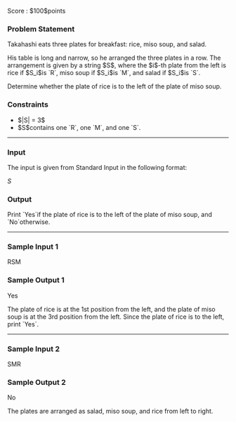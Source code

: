 
<div>

<span>

<span>

<p>
Score : $100$points
</p>

<div>

<section>

### **Problem Statement**

<p>
Takahashi eats three plates for breakfast: rice, miso soup, and salad.
</p>

<p>
His table is long and narrow, so he arranged the three plates in a row. The arrangement is given by a string $S$, where the $i$-th plate from the left is rice if $S_i$is `R`, miso soup if $S_i$is `M`, and salad if $S_i$is `S`.
</p>

<p>
Determine whether the plate of rice is to the left of the plate of miso soup.
</p>

</section>

</div>

<div>

<section>

### **Constraints**

<ul>

<li>
$|S| = 3$
</li>

<li>
$S$contains one `R`, one `M`, and one `S`.
</li>

</ul>

</section>

</div>

---

<div>

<div>

<section>

### **Input**

<p>
The input is given from Standard Input in the following format:
</p>

<div>

$S$
</div>

</section>

</div>

<div>

<section>

### **Output**

<p>
Print `Yes`if the plate of rice is to the left of the plate of miso soup, and `No`otherwise.
</p>

</section>

</div>

</div>

---

<div>

<section>

### **Sample Input 1**

<div>

RSM

</div>

</section>

</div>

<div>

<section>

### **Sample Output 1**

<div>

Yes

</div>

<p>
The plate of rice is at the 1st position from the left, and the plate of miso soup is at the 3rd position from the left. Since the plate of rice is to the left, print `Yes`.
</p>

</section>

</div>

---

<div>

<section>

### **Sample Input 2**

<div>

SMR

</div>

</section>

</div>

<div>

<section>

### **Sample Output 2**

<div>

No

</div>

<p>
The plates are arranged as salad, miso soup, and rice from left to right.
</p>

</section>

</div>

</span>

</span>

</div>
